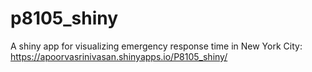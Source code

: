 # p8105_shiny


A shiny app for visualizing emergency response time in New York City: https://apoorvasrinivasan.shinyapps.io/P8105_shiny/
